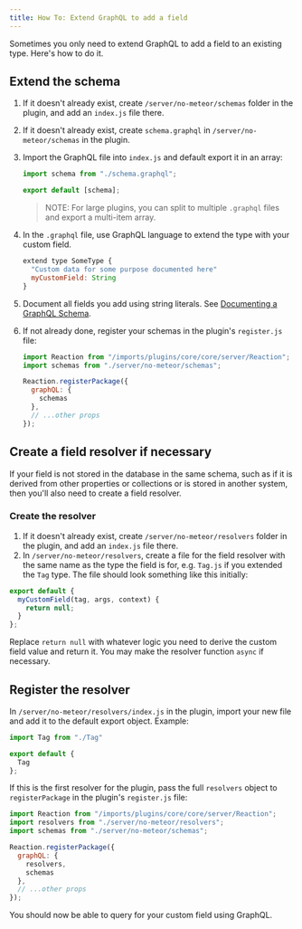```yaml
---
title: How To: Extend GraphQL to add a field
---
```


Sometimes you only need to extend GraphQL to add a field to an existing type. Here's how to do it.

## Extend the schema

1. If it doesn't already exist, create `/server/no-meteor/schemas` folder in the plugin, and add an `index.js` file there.
1. If it doesn't already exist, create `schema.graphql` in `/server/no-meteor/schemas` in the plugin.
1. Import the GraphQL file into `index.js` and default export it in an array:

    ```js
    import schema from "./schema.graphql";

    export default [schema];
    ```

    > NOTE: For large plugins, you can split to multiple `.graphql` files and export a multi-item array.

1. In the `.graphql` file, use GraphQL language to extend the type with your custom field.

    ```js
    extend type SomeType {
      "Custom data for some purpose documented here"
      myCustomField: String
    }
    ```

1. Document all fields you add using string literals. See [Documenting a GraphQL Schema](./graphql-developing#documenting-a-graphql-schema).
1. If not already done, register your schemas in the plugin's `register.js` file:

    ```js
    import Reaction from "/imports/plugins/core/core/server/Reaction";
    import schemas from "./server/no-meteor/schemas";

    Reaction.registerPackage({
      graphQL: {
        schemas
      },
      // ...other props
    });
    ```

## Create a field resolver if necessary

If your field is not stored in the database in the same schema, such as if it is derived from other properties or collections or is stored in another system, then you'll also need to create a field resolver.

### Create the resolver

1. If it doesn't already exist, create `/server/no-meteor/resolvers` folder in the plugin, and add an `index.js` file there.
3. In `/server/no-meteor/resolvers`, create a file for the field resolver with the same name as the type the field is for, e.g. `Tag.js` if you extended the `Tag` type. The file should look something like this initially:

```js
export default {
  myCustomField(tag, args, context) {
    return null;
  }
};
```

Replace `return null` with whatever logic you need to derive the custom field value and return it. You may make the resolver function `async` if necessary.

## Register the resolver

In `/server/no-meteor/resolvers/index.js` in the plugin, import your new file and add it to the default export object. Example:

```js
import Tag from "./Tag"

export default {
  Tag
};
```

If this is the first resolver for the plugin, pass the full `resolvers` object to `registerPackage` in the plugin's `register.js` file:

```js
import Reaction from "/imports/plugins/core/core/server/Reaction";
import resolvers from "./server/no-meteor/resolvers";
import schemas from "./server/no-meteor/schemas";

Reaction.registerPackage({
  graphQL: {
    resolvers,
    schemas
  },
  // ...other props
});
```

You should now be able to query for your custom field using GraphQL.
